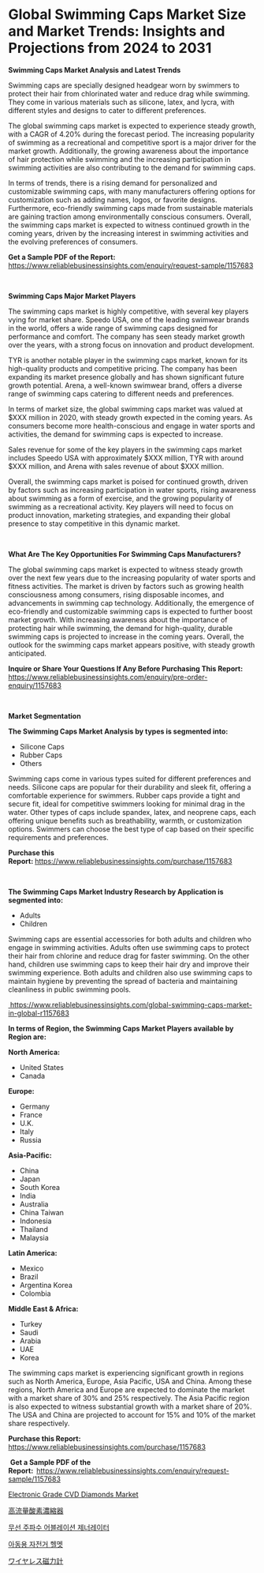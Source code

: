 <p><h1>Global Swimming Caps Market Size and Market Trends: Insights and Projections from 2024 to 2031</h1></p><p><strong>Swimming Caps Market Analysis and Latest Trends</strong></p>
<p><p>Swimming caps are specially designed headgear worn by swimmers to protect their hair from chlorinated water and reduce drag while swimming. They come in various materials such as silicone, latex, and lycra, with different styles and designs to cater to different preferences.</p><p>The global swimming caps market is expected to experience steady growth, with a CAGR of 4.20% during the forecast period. The increasing popularity of swimming as a recreational and competitive sport is a major driver for the market growth. Additionally, the growing awareness about the importance of hair protection while swimming and the increasing participation in swimming activities are also contributing to the demand for swimming caps.</p><p>In terms of trends, there is a rising demand for personalized and customizable swimming caps, with many manufacturers offering options for customization such as adding names, logos, or favorite designs. Furthermore, eco-friendly swimming caps made from sustainable materials are gaining traction among environmentally conscious consumers. Overall, the swimming caps market is expected to witness continued growth in the coming years, driven by the increasing interest in swimming activities and the evolving preferences of consumers.</p></p>
<p><strong>Get a Sample PDF of the Report:&nbsp;</strong> <a href="https://www.reliablebusinessinsights.com/enquiry/request-sample/1157683">https://www.reliablebusinessinsights.com/enquiry/request-sample/1157683</a></p>
<p>&nbsp;</p>
<p><strong>Swimming Caps Major Market Players</strong></p>
<p><p>The swimming caps market is highly competitive, with several key players vying for market share. Speedo USA, one of the leading swimwear brands in the world, offers a wide range of swimming caps designed for performance and comfort. The company has seen steady market growth over the years, with a strong focus on innovation and product development.</p><p>TYR is another notable player in the swimming caps market, known for its high-quality products and competitive pricing. The company has been expanding its market presence globally and has shown significant future growth potential. Arena, a well-known swimwear brand, offers a diverse range of swimming caps catering to different needs and preferences.</p><p>In terms of market size, the global swimming caps market was valued at $XXX million in 2020, with steady growth expected in the coming years. As consumers become more health-conscious and engage in water sports and activities, the demand for swimming caps is expected to increase.</p><p>Sales revenue for some of the key players in the swimming caps market includes Speedo USA with approximately $XXX million, TYR with around $XXX million, and Arena with sales revenue of about $XXX million.</p><p>Overall, the swimming caps market is poised for continued growth, driven by factors such as increasing participation in water sports, rising awareness about swimming as a form of exercise, and the growing popularity of swimming as a recreational activity. Key players will need to focus on product innovation, marketing strategies, and expanding their global presence to stay competitive in this dynamic market.</p></p>
<p>&nbsp;</p>
<p><strong>What Are The Key Opportunities For Swimming Caps Manufacturers?</strong></p>
<p><p>The global swimming caps market is expected to witness steady growth over the next few years due to the increasing popularity of water sports and fitness activities. The market is driven by factors such as growing health consciousness among consumers, rising disposable incomes, and advancements in swimming cap technology. Additionally, the emergence of eco-friendly and customizable swimming caps is expected to further boost market growth. With increasing awareness about the importance of protecting hair while swimming, the demand for high-quality, durable swimming caps is projected to increase in the coming years. Overall, the outlook for the swimming caps market appears positive, with steady growth anticipated.</p></p>
<p><strong>Inquire or Share Your Questions If Any Before Purchasing This Report:</strong> <a href="https://www.reliablebusinessinsights.com/enquiry/pre-order-enquiry/1157683">https://www.reliablebusinessinsights.com/enquiry/pre-order-enquiry/1157683</a></p>
<p>&nbsp;</p>
<p><strong>Market Segmentation</strong></p>
<p><strong>The Swimming Caps Market Analysis by types is segmented into:</strong></p>
<p><ul><li>Silicone Caps</li><li>Rubber Caps</li><li>Others</li></ul></p>
<p><p>Swimming caps come in various types suited for different preferences and needs. Silicone caps are popular for their durability and sleek fit, offering a comfortable experience for swimmers. Rubber caps provide a tight and secure fit, ideal for competitive swimmers looking for minimal drag in the water. Other types of caps include spandex, latex, and neoprene caps, each offering unique benefits such as breathability, warmth, or customization options. Swimmers can choose the best type of cap based on their specific requirements and preferences.</p></p>
<p><strong>Purchase this Report:&nbsp;</strong><a href="https://www.reliablebusinessinsights.com/purchase/1157683">https://www.reliablebusinessinsights.com/purchase/1157683</a></p>
<p>&nbsp;</p>
<p><strong>The Swimming Caps Market Industry Research by Application is segmented into:</strong></p>
<p><ul><li>Adults</li><li>Children</li></ul></p>
<p><p>Swimming caps are essential accessories for both adults and children who engage in swimming activities. Adults often use swimming caps to protect their hair from chlorine and reduce drag for faster swimming. On the other hand, children use swimming caps to keep their hair dry and improve their swimming experience. Both adults and children also use swimming caps to maintain hygiene by preventing the spread of bacteria and maintaining cleanliness in public swimming pools.</p></p>
<p><a href="https://www.reliablebusinessinsights.com/global-swimming-caps-market-in-global-r1157683">&nbsp;https://www.reliablebusinessinsights.com/global-swimming-caps-market-in-global-r1157683</a></p>
<p><strong>In terms of Region, the Swimming Caps Market Players available by Region are:</strong></p>
<p>
    <p> <strong> North America: </strong>
        <ul>
            <li>United States</li>
            <li>Canada</li>
        </ul>
        </p> 
    <p> <strong> Europe: </strong>
        <ul>
            <li>Germany</li>
            <li>France</li>
            <li>U.K.</li>
            <li>Italy</li>
            <li>Russia</li>
        </ul>
        </p> 
    <p> <strong> Asia-Pacific: </strong>
        <ul>
            <li>China</li>
            <li>Japan</li>
            <li>South Korea</li>
            <li>India</li>
            <li>Australia</li>
            <li>China Taiwan</li>
            <li>Indonesia</li>
            <li>Thailand</li>
            <li>Malaysia</li>
        </ul>
        </p> 
    <p> <strong> Latin America: </strong>
        <ul>
            <li>Mexico</li>
            <li>Brazil</li>
            <li>Argentina Korea</li>
            <li>Colombia</li>
        </ul>
        </p> 
    <p> <strong> Middle East & Africa: </strong>
        <ul>
            <li>Turkey</li>
            <li>Saudi</li>
            <li>Arabia</li>
            <li>UAE</li>
            <li>Korea</li>
        </ul>
    </p>
    </p>
<p><p>The swimming caps market is experiencing significant growth in regions such as North America, Europe, Asia Pacific, USA and China. Among these regions, North America and Europe are expected to dominate the market with a market share of 30% and 25% respectively. The Asia Pacific region is also expected to witness substantial growth with a market share of 20%. The USA and China are projected to account for 15% and 10% of the market share respectively.</p></p>
<p><strong>Purchase this Report: </strong><a href="https://www.reliablebusinessinsights.com/purchase/1157683">https://www.reliablebusinessinsights.com/purchase/1157683</a></p>
<p>&nbsp;<strong>Get a Sample PDF of the Report:&nbsp;&nbsp;</strong><a href="https://www.reliablebusinessinsights.com/enquiry/request-sample/1157683">https://www.reliablebusinessinsights.com/enquiry/request-sample/1157683</a></p>
<p><strong></strong></p>
<p><p><a href="https://github.com/gcimaudf65/Market-Research-Report-List-1/blob/main/electronic-grade-cvd-diamonds-market.md">Electronic Grade CVD Diamonds Market</a></p><p><a href="https://medium.com/@sandrajerde2015/2024%E5%B9%B4%E3%81%8B%E3%82%892031%E5%B9%B4%E3%81%BE%E3%81%A7%E3%81%AE%E6%9C%9F%E9%96%93%E3%81%AB%E3%81%8A%E3%81%91%E3%82%8B-%E3%82%B0%E3%83%AD%E3%83%BC%E3%83%90%E3%83%AB%E3%81%AA%E9%AB%98%E6%B5%81%E9%87%8F%E9%85%B8%E7%B4%A0%E6%BF%83%E7%B8%AE%E5%99%A8%E5%B8%82%E5%A0%B4%E3%81%AE%E6%A9%9F%E4%BC%9A%E3%81%A8%E4%BA%88%E6%B8%AC-5b67a26c89ae">高流量酸素濃縮器</a></p><p><a href="https://medium.com/@koreycrooks2022/%EB%9D%BC%EB%94%94%EC%98%A4%ED%8C%8C-%EB%A0%88%EC%9D%B4%EC%A0%80-%EC%86%8C%EC%9E%91%EA%B8%B0-%EC%8B%9C%EC%9E%A5-%EC%98%88%EC%B8%A1-%EC%8B%9C%EC%9E%A5-%EB%8F%99%ED%96%A5-%EB%B0%8F-%EC%98%81%ED%96%A5-%EB%B6%84%EC%84%9D-2024-2031-2446dcc5ffea">무선 주파수 어블레이션 제너레이터</a></p><p><a href="https://medium.com/@reinaurphy35/2024%EB%85%84%EB%B6%80%ED%84%B0-2031%EB%85%84%EA%B9%8C%EC%A7%80%EC%9D%98-%EA%B8%B0%EA%B0%84-%EB%8F%99%EC%95%88-%EC%95%84%EB%8F%99-%EC%9E%90%EC%A0%84%EA%B1%B0-%ED%97%AC%EB%A9%A7-%EC%8B%9C%EC%9E%A5-%EC%97%AD%ED%95%99%EA%B3%BC-%EC%84%B1%EC%9E%A5-%EB%8F%99%EB%A0%A5%EC%9D%84-%EB%B6%84%EC%84%9D%ED%95%98%EA%B3%A0-%EC%98%88%EC%B8%A1%ED%95%A9%EB%8B%88%EB%8B%A4-3bfbd18cfc01">아동용 자전거 헬멧</a></p><p><a href="https://medium.com/@lonnyguann/%E3%83%AF%E3%82%A4%E3%83%A4%E3%83%AC%E3%82%B9%E3%83%9E%E3%82%B0%E3%83%8D%E3%83%88%E3%83%A1%E3%83%BC%E3%82%BF%E3%81%AE%E5%B8%82%E5%A0%B4%E3%82%B7%E3%82%A7%E3%82%A2-%E3%82%B5%E3%82%A4%E3%82%BA-%E3%83%88%E3%83%AC%E3%83%B3%E3%83%89-%E7%94%A3%E6%A5%AD%E5%88%86%E6%9E%90%E3%83%AC%E3%83%9D%E3%83%BC%E3%83%88-%E3%82%A2%E3%83%97%E3%83%AA%E3%82%B1%E3%83%BC%E3%82%B7%E3%83%A7%E3%83%B3%E5%88%A5-%E3%82%A8%E3%83%8D%E3%83%AB%E3%82%AE%E3%83%BC-%E3%83%98%E3%83%AB%E3%82%B9%E3%82%B1%E3%82%A2-%E8%88%AA%E7%A9%BA%E5%AE%87%E5%AE%99-%E9%98%B2%E8%A1%9B-%E3%82%B3%E3%83%B3%E3%82%B7%E3%83%A5%E3%83%BC%E3%83%9E%E3%83%BC%E3%82%A8%E3%83%AC%E3%82%AF%E3%83%88%E3%83%AD%E3%83%8B%E3%82%AF%E3%82%B9-%E6%B8%AC%E9%87%8F%E5%A3%AB-%E5%B7%A5%E6%A5%AD%E7%94%A8-%E3%81%9D%E3%81%AE%E4%BB%96-%E3%82%BF%E3%82%A4%E3%83%97%E5%88%A5-b4e4a7588dff">ワイヤレス磁力計</a></p></p>